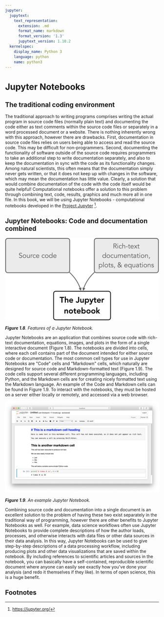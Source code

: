 ```yaml
---
jupyter:
  jupytext:
    text_representation:
      extension: .md
      format_name: markdown
      format_version: '1.3'
      jupytext_version: 1.10.2
  kernelspec:
    display_name: Python 3
    language: python
    name: python3
---
```


# Jupyter Notebooks


## The traditional coding environment

The traditional approach to writing programs comprises writing the actual program in source code files (normally plain text) and documenting the code either as text comments within the source code files or separately in a word processed document or a website. There is nothing inherently wrong with this approach, however there are drawbacks. First, documentation in source code files relies on users being able to access and read the source code. This may be difficult for non-programmers. Second, documenting the functionality of software outside of the source code requires programmers to take an additional step to write documentation separately, and also to keep the documentation in sync with the code as its functionality changes. Among natural scientists, this often means that the documentation simply never gets written, or that it does not keep up with changes in the software, which may mean the documentation has little value. Clearly, a solution that would combine documentation of the code with the code itself would be quite helpful! Computational notebooks offer a solution to this problem through combining text, code, results, graphics and much more all in one file. In this book, we will be using Jupyter Notebooks - computational notebooks developed in the [Project Jupyter](https://jupyter.org/) [^project_jupyter].


## Jupyter Notebooks: Code and documentation combined

![_**Figure 1.8**. Features of a Jupyter Notebook._](../img/jupyter-notebook.png)

_**Figure 1.8**. Features of a Jupyter Notebook._

Jupyter Notebooks are an application that combines source code with rich-text documentation, equations, images, and plots in the form of a single interactive document (Figure 1.8). The notebooks are divided into cells, where each cell contains part of the document intended for either source code or documentation. The most common cell types for use in Jupyter Notebooks are "Code" cells and "Markdown" cells, which naturally are designed for source code and Markdown-formatted text (Figure 1.9). The code cells support several different programming languages, including Python, and the Markdown cells are for creating nicely formatted text using the Markdown language. An example of the Code and Markdown cells can be found in Figure 1.9. To interact with the notebooks, they must be hosted on a server either locally or remotely, and accessed via a web browser.

![_**Figure 1.9**. An example Jupyter Notebook._](../img/jupyter-notebook-window.png)

_**Figure 1.9**. An example Jupyter Notebook._

Combining source code and documentation into a single document is an excellent solution to the problem of having these two exist separately in the traditional way of programming, however there are other benefits to Jupyter Notebooks as well. For example, data science workflows often use Jupyter Notebooks to provide complete descriptions of how the author loads, processes, and otherwise interacts with data files or other data sources in their data analysis. In this way, Jupyter Notebooks can be used to give step-by-step descriptions of a data processing workflow, including producing plots and other data visualizations that are saved within the notebook. By including references to scientific articles and sources in the notebook, you can basically have a self-contained, reproducible scientific document where anyone can easily see exactly how you've done your analysis (and redo it themselves if they like). In terms of open science, this is a huge benefit.


## Footnotes

[^project_jupyter]: <https://jupyter.org/>
